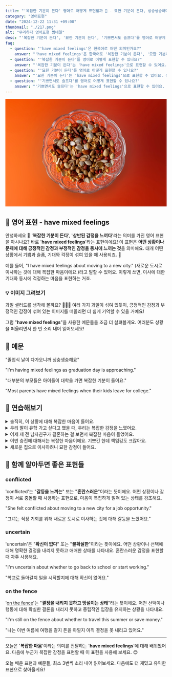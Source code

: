 ```yaml
---
title: "'복잡한 기분이 든다' 영어로 어떻게 표현할까 🤔 - 묘한 기분이 든다, 싱숭생숭하다 영어로"
category: "영어표현"
date: "2024-12-22 11:31 +09:00"
thumbnail: "./217.png"
alt: "무리하다 영어표현 썸네일"
desc: "'복잡한 기분이 든다', '묘한 기분이 든다', '기쁘면서도 슬프다'를 영어로 어떻게 표현하면 좋을까요? '그의 결혼 소식에 복잡한 기분이 들어', '졸업식이 다가오니까 묘한 기분이 들어', '친구가 해외로 가는 게 기쁘면서도 슬퍼' 등을 영어로 표현하는 법을 배워봅시다. 다양한 예문을 통해서 연습하고 본인의 표현으로 만들어 보세요."
faq:
  - question: "'have mixed feelings'은 한국어로 어떤 의미인가요?"
    answer: "'have mixed feelings'은 한국어로 '복잡한 기분이 든다', '묘한 기분이 든다', '기쁘면서도 슬프다' 등으로 번역될 수 있습니다. 어떤 상황이나 일에 대해 긍정적인 감정과 부정적인 감정을 동시에 느낄 때 사용해요."
  - question: "'복잡한 기분이 든다'를 영어로 어떻게 표현할 수 있나요?"
    answer: "'복잡한 기분이 든다'는 'have mixed feelings'으로 표현할 수 있어요. 예를 들어, '그의 결혼 소식에 복잡한 기분이 들어'는 'I have mixed feelings about his wedding news'로 말할 수 있어요."
  - question: "'묘한 기분이 든다'를 영어로 어떻게 표현할 수 있나요?"
    answer: "'묘한 기분이 든다'는 'have mixed feelings'으로 표현할 수 있어요. 예를 들어, '졸업식이 다가오니까 묘한 기분이 들어'는 'I'm having mixed feelings as graduation approaches'로 말할 수 있어요."
  - question: "'기쁘면서도 슬프다'를 영어로 어떻게 표현할 수 있나요?"
    answer: "'기쁘면서도 슬프다'는 'have mixed feelings'으로 표현할 수 있어요. 예를 들어, '친구가 해외로 가는 게 기쁘면서도 슬퍼'는 'I have mixed feelings about my friend moving abroad'로 표현할 수 있어요."
---
```


![눈덮인 산위를 등산중인 사람들](./217-1.jpg)

## 🌟 영어 표현 - have mixed feelings

안녕하세요 👋 '**복잡한 기분이 든다**', '**상반된 감정을 느끼다**'라는 의미를 가진 영어 표현을 아시나요? 바로 '**have mixed feelings**'라는 표현이에요! 이 표현은 **어떤 상황이나 문제에 대해 긍정적인 감정과 부정적인 감정을 동시에 느끼는 것**을 의미해요. 대개 어떤 상황에서 기쁨과 슬픔, 기대와 걱정이 섞여 있을 때 사용되죠. 🤔

예를 들어, "I have mixed feelings about moving to a new city." (새로운 도시로 이사하는 것에 대해 복잡한 마음이에요.)라고 말할 수 있어요. 이렇게 쓰면, 이사에 대한 기대와 동시에 걱정하는 마음을 표현하는 거죠.

<ins class="adsbygoogle"
     style="display:block"
     data-ad-client="ca-pub-1465612013356152"
     data-ad-slot="2106896038"
     data-ad-format="auto"
     data-full-width-responsive="true"></ins>

<script>
     (adsbygoogle = window.adsbygoogle || []).push({});
</script>

### 💡 이미지 그려보기

과일 샐러드를 생각해 볼까요? 🍓🍌🍍 여러 가지 과일이 섞여 있듯이, 긍정적인 감정과 부정적인 감정이 섞여 있는 이미지를 떠올리면 더 쉽게 기억할 수 있을 거예요!

그럼 "**have mixed feelings**"을 사용한 예문들을 조금 더 살펴볼게요. 여러분도 상황을 떠올리면서 한 번 소리 내어 읽어보세요!

## 📖 예문

"졸업식 날이 다가오니까 싱숭생숭해요"

"I'm having mixed feelings as graduation day is approaching."

"대부분의 부모들은 아이들이 대학을 가면 복잡한 기분이 들어요."

"Most parents have mixed feelings when their kids leave for college."

## 💬 연습해보기

<details>
<summary>솔직히, 이 상황에 대해 복잡한 마음이 들어요.</summary>
<span>To be honest, I'm having mixed feelings about this whole situation</span>
</details>

<details>
<summary>우리 딸이 유학 가고 싶다고 했을 때, 우리는 복잡한 감정을 느꼈어요.</summary>
<span>We had mixed feelings when our daughter said she wanted to study abroad.</span>
</details>

<details>
<summary>어제 제 전 남자친구가 결혼하는 걸 보면서 복잡한 마음이 들었어요.</summary>
<span>I had mixed feelings watching my ex get married yesterday.</span>
</details>

<details>
<summary>이번 승진에 대해서는 복잡한 마음이에요. 기쁘긴 한데 책임감도 크잖아요.</summary>
<span>I have mixed feelings about this promotion. I'm happy but it's a big responsibility.</span>
</details>

<details>
<summary>새로운 집으로 이사하려니 묘한 감정이 들어요.</summary>
<span>I have mixed feelings about moving to the new house.</span>
</details>

## 🤝 함께 알아두면 좋은 표현들

### conflicted

'conflicted'는 "**갈등을 느끼는**" 또는 "**혼란스러운**"이라는 뜻이에요. 어떤 상황이나 감정이 서로 충돌할 때 사용하는 표현으로, 마음이 복잡하게 얽혀 있는 상태를 강조해요.

"She felt conflicted about moving to a new city for a job opportunity."

"그녀는 직장 기회를 위해 새로운 도시로 이사하는 것에 대해 갈등을 느꼈어요."

### uncertain

'uncertain'은 "**확신이 없다**" 또는 "**불확실한**"이라는 뜻이에요. 어떤 상황이나 선택에 대해 명확한 결정을 내리지 못하고 애매한 상태를 나타내요. 혼란스러운 감정을 표현할 때 자주 사용해요.

"I'm uncertain about whether to go back to school or start working."

"학교로 돌아갈지 일을 시작할지에 대해 확신이 없어요."

### on the fence

'[on the fence](/blog/in-english/213.on-the-fence/)'는 "**결정을 내리지 못하고 망설이는 상태**"라는 뜻이에요. 어떤 선택이나 행동에 대해 확실한 결론을 내리지 못하고 중립적인 입장을 유지하는 상황을 나타내요.

"I'm still on the fence about whether to travel this summer or save money."

"나는 이번 여름에 여행을 갈지 돈을 아낄지 아직 결정을 못 내리고 있어요."

---

오늘은 '**복잡한 마음**'이라는 의미를 전달하는 '**have mixed feelings**'에 대해 배워봤어요. 다음에 누군가 복잡한 감정을 표현할 때 이 표현을 사용해 보세요. 😊

오늘 배운 표현과 예문들, 최소 3번씩 소리 내어 읽어보세요. 다음에도 더 재밌고 유익한 표현으로 찾아올게요!
